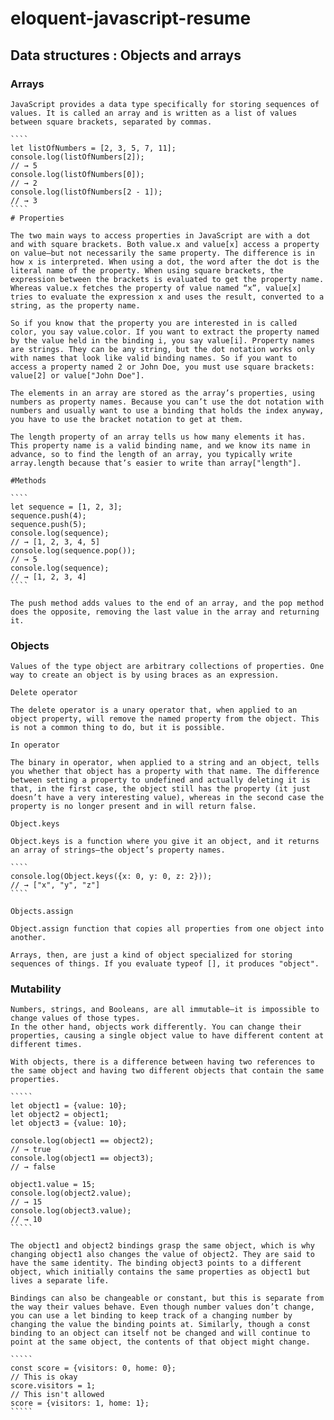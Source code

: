 # eloquent-javascript-resume

## Data structures :  Objects and arrays

### Arrays

    JavaScript provides a data type specifically for storing sequences of values. It is called an array and is written as a list of values between square brackets, separated by commas.

    ````
    let listOfNumbers = [2, 3, 5, 7, 11];
    console.log(listOfNumbers[2]);
    // → 5
    console.log(listOfNumbers[0]);
    // → 2
    console.log(listOfNumbers[2 - 1]);
    // → 3
    ````
    # Properties

    The two main ways to access properties in JavaScript are with a dot and with square brackets. Both value.x and value[x] access a property on value—but not necessarily the same property. The difference is in how x is interpreted. When using a dot, the word after the dot is the literal name of the property. When using square brackets, the expression between the brackets is evaluated to get the property name. Whereas value.x fetches the property of value named “x”, value[x] tries to evaluate the expression x and uses the result, converted to a string, as the property name.

    So if you know that the property you are interested in is called color, you say value.color. If you want to extract the property named by the value held in the binding i, you say value[i]. Property names are strings. They can be any string, but the dot notation works only with names that look like valid binding names. So if you want to access a property named 2 or John Doe, you must use square brackets: value[2] or value["John Doe"].

    The elements in an array are stored as the array’s properties, using numbers as property names. Because you can’t use the dot notation with numbers and usually want to use a binding that holds the index anyway, you have to use the bracket notation to get at them.

    The length property of an array tells us how many elements it has. This property name is a valid binding name, and we know its name in advance, so to find the length of an array, you typically write array.length because that’s easier to write than array["length"].

    #Methods

    ````
    let sequence = [1, 2, 3];
    sequence.push(4);
    sequence.push(5);
    console.log(sequence);
    // → [1, 2, 3, 4, 5]
    console.log(sequence.pop());
    // → 5
    console.log(sequence);
    // → [1, 2, 3, 4]
    ````

    The push method adds values to the end of an array, and the pop method does the opposite, removing the last value in the array and returning it.

### Objects

    Values of the type object are arbitrary collections of properties. One way to create an object is by using braces as an expression.

    Delete operator

    The delete operator is a unary operator that, when applied to an object property, will remove the named property from the object. This is not a common thing to do, but it is possible.

    In operator

    The binary in operator, when applied to a string and an object, tells you whether that object has a property with that name. The difference between setting a property to undefined and actually deleting it is that, in the first case, the object still has the property (it just doesn’t have a very interesting value), whereas in the second case the property is no longer present and in will return false.

    Object.keys

    Object.keys is a function where you give it an object, and it returns an array of strings—the object’s property names.
    
    ````
    console.log(Object.keys({x: 0, y: 0, z: 2}));
    // → ["x", "y", "z"]
    ````

    Objects.assign

    Object.assign function that copies all properties from one object into another.

    Arrays, then, are just a kind of object specialized for storing sequences of things. If you evaluate typeof [], it produces "object".

### Mutability

    Numbers, strings, and Booleans, are all immutable—it is impossible to change values of those types. 
    In the other hand, objects work differently. You can change their properties, causing a single object value to have different content at different times.

    With objects, there is a difference between having two references to the same object and having two different objects that contain the same properties.
    
    `````
    let object1 = {value: 10};
    let object2 = object1;
    let object3 = {value: 10};

    console.log(object1 == object2);
    // → true
    console.log(object1 == object3);
    // → false

    object1.value = 15;
    console.log(object2.value);
    // → 15
    console.log(object3.value);
    // → 10
    `````

    The object1 and object2 bindings grasp the same object, which is why changing object1 also changes the value of object2. They are said to have the same identity. The binding object3 points to a different object, which initially contains the same properties as object1 but lives a separate life.

    Bindings can also be changeable or constant, but this is separate from the way their values behave. Even though number values don’t change, you can use a let binding to keep track of a changing number by changing the value the binding points at. Similarly, though a const binding to an object can itself not be changed and will continue to point at the same object, the contents of that object might change.

    `````
    const score = {visitors: 0, home: 0};
    // This is okay
    score.visitors = 1;
    // This isn't allowed
    score = {visitors: 1, home: 1};
    `````




    


